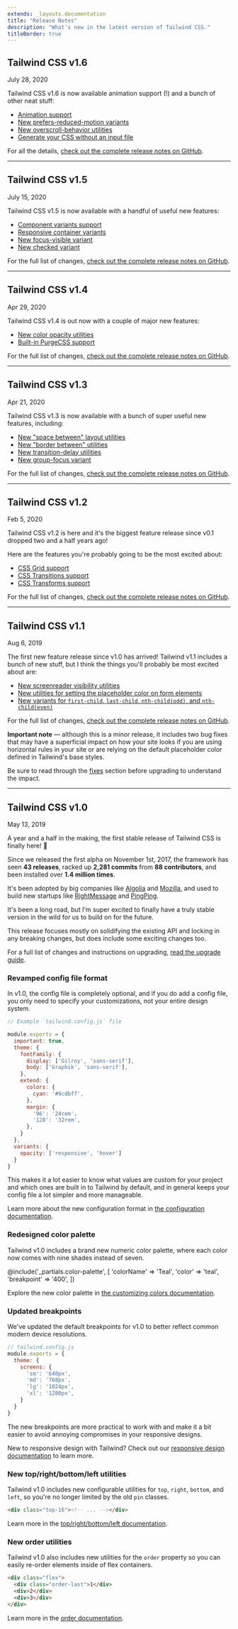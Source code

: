 ```yaml
---
extends: _layouts.documentation
title: "Release Notes"
description: "What's new in the latest version of Tailwind CSS."
titleBorder: true
---
```


<h2 class="mb-0">Tailwind CSS v1.6</h2>
<div class="mt-0 text-gray-600">July 28, 2020</div>

Tailwind CSS v1.6 is now available animation support (!) and a bunch of other neat stuff:

- [Animation support](https://github.com/tailwindlabs/tailwindcss/releases/tag/v1.6.0#animation-support)
- [New prefers-reduced-motion variants](https://github.com/tailwindlabs/tailwindcss/releases/tag/v1.6.0#new-prefers-reduced-motion-variants)
- [New overscroll-behavior utilities](https://github.com/tailwindlabs/tailwindcss/releases/tag/v1.6.0#new-overscroll-behavior-utilities)
- [Generate your CSS without an input file](https://github.com/tailwindlabs/tailwindcss/releases/tag/v1.6.0#generate-your-css-without-an-input-file)

For all the details, [check out the complete release notes on GitHub](https://github.com/tailwindlabs/tailwindcss/releases/tag/v1.6.0).

---

<h2 class="mb-0">Tailwind CSS v1.5</h2>
<div class="mt-0 text-gray-600">July 15, 2020</div>

Tailwind CSS v1.5 is now available with a handful of useful new features:

- [Component variants support](https://github.com/tailwindlabs/tailwindcss/releases#component-variants-support)
- [Responsive container variants](https://github.com/tailwindlabs/tailwindcss/releases#responsive-container-variants)
- [New focus-visible variant](https://github.com/tailwindlabs/tailwindcss/releases#new-focus-visible-variant)
- [New checked variant](https://github.com/tailwindlabs/tailwindcss/releases#new-checked-variant)

For the full list of changes, [check out the complete release notes on GitHub](https://github.com/tailwindlabs/tailwindcss/releases/tag/v1.5.0).

---

<h2 class="mb-0">Tailwind CSS v1.4</h2>
<div class="mt-0 text-gray-600">Apr 29, 2020</div>

Tailwind CSS v1.4 is out now with a couple of major new features:

- [New color opacity utilities](/docs/background-opacity)
- [Built-in PurgeCSS support](/docs/controlling-file-size)

For the full list of changes, [check out the complete release notes on GitHub](https://github.com/tailwindlabs/tailwindcss/releases/tag/v1.4.0).

---


<h2 class="mb-0">Tailwind CSS v1.3</h2>
<div class="mt-0 text-gray-600">Apr 21, 2020</div>

Tailwind CSS v1.3 is now available with a bunch of super useful new features, including:

- [New "space between" layout utilities](/docs/space)
- [New "border between" utilities](/docs/divide-width)
- [New transition-delay utilities](/docs/transition-delay)
- [New group-focus variant](/docs/pseudo-class-variants/#group-focus)

For the full list of changes, [check out the complete release notes on GitHub](https://github.com/tailwindlabs/tailwindcss/releases/tag/v1.3.0).

---

<h2 class="mb-0">Tailwind CSS v1.2</h2>
<div class="mt-0 text-gray-600">Feb 5, 2020</div>

Tailwind CSS v1.2 is here and it's the biggest feature release since v0.1 dropped two and a half years ago!

Here are the features you're probably going to be the most excited about:

- [CSS Grid support](/docs/grid-template-columns)
- [CSS Transitions support](/docs/transition-property)
- [CSS Transforms support](/docs/scale)

For the full list of changes, [check out the complete release notes on GitHub](https://github.com/tailwindlabs/tailwindcss/releases/tag/v1.2.0).

---

<h2 class="mb-0">Tailwind CSS v1.1</h2>
<div class="mt-0 text-gray-600">Aug 6, 2019</div>

The first new feature release since v1.0 has arrived! Tailwind v1.1 includes a bunch of new stuff, but I think the things you'll probably be most excited about are:

- [New screenreader visibility utilities](https://github.com/tailwindlabs/tailwindcss/releases/tag/v1.1.0#added-utilities-for-screenreader-visibility)
- [New utilities for setting the placeholder color on form elements](https://github.com/tailwindlabs/tailwindcss/releases/tag/v1.1.0#added-utilities-for-placeholder-color)
- [New variants for `first-child`, `last-child`, `nth-child(odd)`, and `nth-child(even)`](https://github.com/tailwindlabs/tailwindcss/releases/tag/v1.1.0#first-last-even-and-odd-child-variants)

For the full list of changes, [check out the complete release notes on GitHub](https://github.com/tailwindlabs/tailwindcss/releases/tag/v1.1.0).

**Important note** — although this is a minor release, it includes two bug fixes that may have a superficial impact on how your site looks if you are using horizontal rules in your site or are relying on the default placeholder color defined in Tailwind's base styles.

Be sure to read through the [fixes](https://github.com/tailwindlabs/tailwindcss/releases/tag/v1.1.0#fixes) section before upgrading to understand the impact.

---

<h2 class="mb-0">Tailwind CSS v1.0</h2>
<div class="mt-0 text-gray-600">May 13, 2019</div>

A year and a half in the making, the first stable release of Tailwind CSS is finally here! 🎉

Since we released the first alpha on November 1st, 2017, the framework has seen **43 releases**, racked up **2,281 commits** from **88 contributors**, and been installed over **1.4 million times**.

It's been adopted by big companies like [Algolia](https://www.algolia.com/doc/) and [Mozilla](https://send.firefox.com/), and used to build new startups like [RightMessage](https://rightmessage.com/) and [PingPing](https://pingping.io/).

It's been a long road, but I'm super excited to finally have a truly stable version in the wild for us to build on for the future.

This release focuses mostly on solidifying the existing API and locking in any breaking changes, but does include some exciting changes too.

For a full list of changes and instructions on upgrading, [read the upgrade guide](/docs/upgrading-to-v1).

### Revamped config file format

In v1.0, the config file is completely optional, and if you do add a config file, you only need to specify your customizations, not your entire design system.

```js
// Example `tailwind.config.js` file

module.exports = {
  important: true,
  theme: {
    fontFamily: {
      display: ['Gilroy', 'sans-serif'],
      body: ['Graphik', 'sans-serif'],
    },
    extend: {
      colors: {
        cyan: '#9cdbff',
      },
      margin: {
        '96': '24rem',
        '128': '32rem',
      },
    }
  },
  variants: {
    opacity: ['responsive', 'hover']
  }
}
```

This makes it a lot easier to know what values are custom for your project and which ones are built in to Tailwind by default, and in general keeps your config file a lot simpler and more manageable.

Learn more about the new configuration format in [the configuration documentation](/docs/configuration).

### Redesigned color palette

Tailwind v1.0 includes a brand new numeric color palette, where each color now comes with nine shades instead of seven.

@include('_partials.color-palette', [
  'colorName' => 'Teal',
  'color' => 'teal',
  'breakpoint' => '400',
])

Explore the new color palette in [the customizing colors documentation](/docs/customizing-colors#default-color-palette).

### Updated breakpoints

We've updated the default breakpoints for v1.0 to better reflect common modern device resolutions.

```js
// tailwind.config.js
module.exports = {
  theme: {
    screens: {
      'sm': '640px',
      'md': '768px',
      'lg': '1024px',
      'xl': '1280px',
    }
  }
}
```

The new breakpoints are more practical to work with and make it a bit easier to avoid annoying compromises in your responsive designs.

New to responsive design with Tailwind? Check out our [responsive design documentation](/docs/responsive-design) to learn more.

### New top/right/bottom/left utilities

Tailwind v1.0 includes new configurable utilities for `top`, `right`, `bottom`, and `left`, so you're no longer limited by the old `pin` classes.

```html
<div class="top-16"><!-- ... --></div>
```

Learn more in the [top/right/bottom/left documentation](/docs/top-right-bottom-left).

### New order utilities

Tailwind v1.0 also includes new utilities for the `order` property so you can easily re-order elements inside of flex containers.

```html
<div class="flex">
  <div class="order-last">1</div>
  <div>2</div>
  <div>3</div>
</div>
```

Learn more in the [order documentation](/docs/order).
